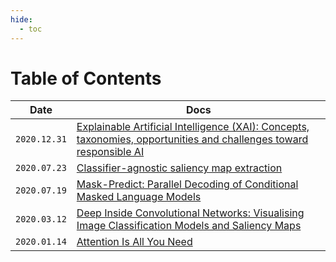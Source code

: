 ```yaml
---
hide:
  - toc
---
```


# Table of Contents

| Date | Docs |
|---|---|
|`2020.12.31`| [Explainable Artificial Intelligence (XAI): Concepts, taxonomies, opportunities and challenges toward responsible AI](12-31-xaitutorial.md) |
|`2020.07.23`| [Classifier-agnostic saliency map extraction](07-23-casm.md) |
|`2020.07.19`| [Mask-Predict: Parallel Decoding of Conditional Masked Language Models](07-19-maskpredict.md) |
|`2020.03.12`| [Deep Inside Convolutional Networks: Visualising Image Classification Models and Saliency Maps](03-12-deepinsidecnn.md) |
|`2020.01.14`| [Attention Is All You Need](01-14-attentionisallyouneed.md) |